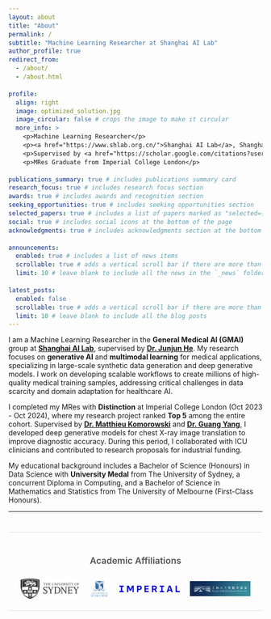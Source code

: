 ```yaml
---
layout: about
title: "About"
permalink: /
subtitle: "Machine Learning Researcher at Shanghai AI Lab"
author_profile: true
redirect_from:
  - /about/
  - /about.html

profile:
  align: right
  image: optimized_solution.jpg
  image_circular: false # crops the image to make it circular
  more_info: >
    <p>Machine Learning Researcher</p>
    <p><a href="https://www.shlab.org.cn/">Shanghai AI Lab</a>, Shanghai, China</p>
    <p>Supervised by <a href="https://scholar.google.com/citations?user=Z4LgebkAAAAJ&hl=zh-CN">Dr. Junjun He</a></p>
    <p>MRes Graduate from Imperial College London</p>

publications_summary: true # includes publications summary card
research_focus: true # includes research focus section
awards: true # includes awards and recognition section
seeking_opportunities: true # includes seeking opportunities section
selected_papers: true # includes a list of papers marked as "selected={true}"
social: true # includes social icons at the bottom of the page
acknowledgments: true # includes acknowledgments section at the bottom of the page

announcements:
  enabled: true # includes a list of news items
  scrollable: true # adds a vertical scroll bar if there are more than 3 news items
  limit: 10 # leave blank to include all the news in the `_news` folder

latest_posts:
  enabled: false
  scrollable: true # adds a vertical scroll bar if there are more than 3 new posts items
  limit: 10 # leave blank to include all the blog posts
---
```


I am a Machine Learning Researcher in the **General Medical AI (GMAI)** group at [**Shanghai AI Lab**](https://www.shlab.org.cn/), supervised by [**Dr. Junjun He**](https://scholar.google.com/citations?user=Z4LgebkAAAAJ&hl=zh-CN). My research focuses on **generative AI** and **multimodal learning** for medical applications, specializing in large-scale synthetic data generation and deep generative models. I work on developing scalable workflows to create millions of high-quality medical training samples, addressing critical challenges in data scarcity and domain adaptation for healthcare AI.

I completed my MRes with **Distinction** at Imperial College London (Oct 2023 - Oct 2024), where my research project ranked **Top 5** among the entire cohort. Supervised by [**Dr. Matthieu Komorowski**](https://scholar.google.com/citations?user=xpAYtroAAAAJ&hl=en) and [**Dr. Guang Yang**](https://scholar.google.com/citations?user=ZfzEFpsAAAAJ&hl=en), I developed deep generative models for chest X-ray image translation to improve diagnostic accuracy. During this period, I collaborated with ICU clinicians and contributed to research proposals for industrial funding.

My educational background includes a Bachelor of Science (Honours) in Data Science with **University Medal** from The University of Sydney, a concurrent Diploma in Computing, and a Bachelor of Science in Mathematics and Statistics from The University of Melbourne (First-Class Honours).

---

<div class="education-affiliations" style="clear: both; margin: 40px 0; padding: 20px 0; border-top: 1px solid #e0e0e0; border-bottom: 1px solid #e0e0e0;">
  <h3 style="font-size: 1.1rem; font-weight: 600; margin-bottom: 25px; color: #555; text-align: center;">Academic Affiliations</h3>
  <div style="display: flex; justify-content: center; align-items: center; gap: 20px; flex-wrap: wrap; max-width: 100%;">
    <a href="https://www.sydney.edu.au/" target="_blank" title="University of Sydney" style="transition: transform 0.2s;">
      <img src="/assets/img/usyd_logo.svg" alt="University of Sydney" style="max-height: 40px; max-width: 120px; object-fit: contain;">
    </a>
    <a href="https://www.unimelb.edu.au/" target="_blank" title="University of Melbourne" style="transition: transform 0.2s;">
      <img src="/assets/img/unimelb_logo.svg" alt="University of Melbourne" style="max-height: 40px; max-width: 120px; object-fit: contain;">
    </a>
    <a href="https://www.imperial.ac.uk/" target="_blank" title="Imperial College London" style="transition: transform 0.2s;">
      <img src="/assets/img/imperial_logo.png" alt="Imperial College London" style="max-height: 40px; max-width: 120px; object-fit: contain;">
    </a>
    <a href="https://www.shlab.org.cn/" target="_blank" title="Shanghai AI Lab" style="transition: transform 0.2s;">
      <img src="/assets/img/shanghai_ailab_logo.png" alt="Shanghai AI Lab" style="max-height: 40px; max-width: 120px; object-fit: contain;">
    </a>
  </div>
</div>
